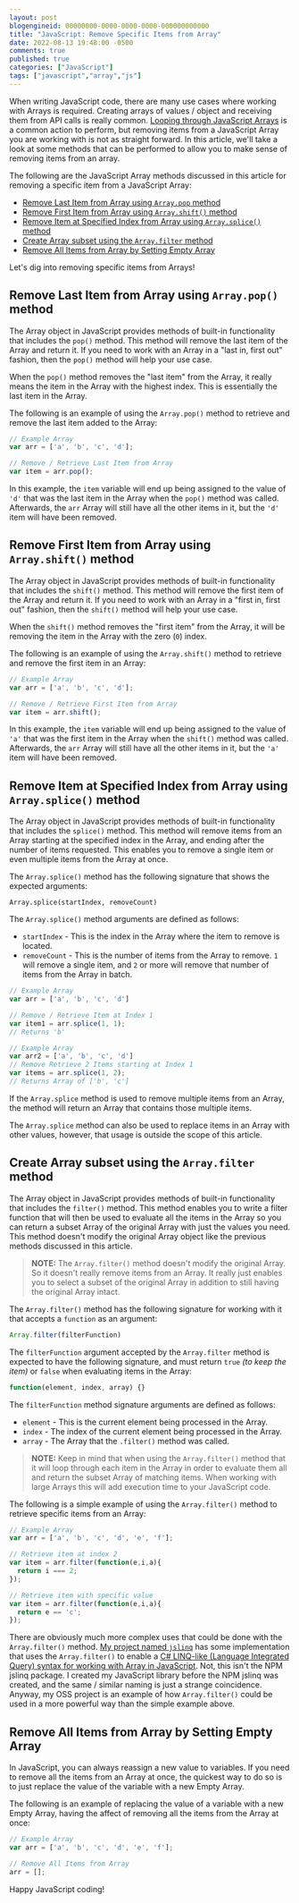 ```yaml
---
layout: post
blogengineid: 00000000-0000-0000-0000-000000000000
title: "JavaScript: Remove Specific Items from Array"
date: 2022-08-13 19:48:00 -0500
comments: true
published: true
categories: ["JavaScript"]
tags: ["javascript","array","js"]
---
```


When writing JavaScript code, there are many use cases where working with Arrays is required. Creating arrays of values / object and receiving them from API calls is really common. [Looping through JavaScript Arrays](/post/2020/07/01/loop-through-javascript-arrays-using-for-forEach-map-functions) is a common action to perform, but removing items from a JavaScript Array you are working with is not as straight forward. In this article, we'll take a look at some methods that can be performed to allow you to make sense of removing items from an array.

The following are the JavaScript Array methods discussed in this article for removing a specific item from a JavaScript Array:

- [Remove Last Item from Array using `Array.pop` method](#pop)
- [Remove First Item from Array using `Array.shift()` method](#shift)
- [Remove Item at Specified Index from Array using `Array.splice()` method](#splice)
- [Create Array subset using the `Array.filter` method](#filter)
- [Remove All Items from Array by Setting Empty Array](#reset)

Let's dig into removing specific items from Arrays!

<span id="pop"></span>
## Remove Last Item from Array using `Array.pop()` method

The Array object in JavaScript provides methods of built-in functionality that includes the `pop()` method. This method will remove the last item of the Array and return it. If you need to work with an Array in a "last in, first out" fashion, then the `pop()` method will help your use case.

When the `pop()` method removes the "last item" from the Array, it really means the item in the Array with the highest index. This is essentially the last item in the Array.

The following is an example of using the `Array.pop()` method to retrieve and remove the last item added to the Array:

```javascript
// Example Array
var arr = ['a', 'b', 'c', 'd'];

// Remove / Retrieve Last Item from Array
var item = arr.pop();
```

In this example, the `item` variable will end up being assigned to the value of `'d'` that was the last item in the Array when the `pop()` method was called. Afterwards, the `arr` Array will still have all the other items in it, but the `'d'` item will have been removed.

<span id="shift"></span>
## Remove First Item from Array using `Array.shift()` method

The Array object in JavaScript provides methods of built-in functionality that includes the `shift()` method. This method will remove the first item of the Array and return it. If you need to work with an Array in a "first in, first out" fashion, then the `shift()` method will help your use case.

When the `shift()` method removes the "first item" from the Array, it will be removing the item in the Array with the zero (`0`) index.

The following is an example of using the `Array.shift()` method to retrieve and remove the first item in an Array:

```javascript
// Example Array
var arr = ['a', 'b', 'c', 'd'];

// Remove / Retrieve First Item from Array
var item = arr.shift();
```

In this example, the `item` variable will end up being assigned to the value of `'a'` that was the first item in the Array when the `shift()` method was called. Afterwards, the `arr` Array will still have all the other items in it, but the `'a'` item will have been removed.

<span id="splice"></span>
## Remove Item at Specified Index from Array using `Array.splice()` method

The Array object in JavaScript provides methods of built-in functionality that includes the `splice()` method. This method will remove items from an Array starting at the specified index in the Array, and ending after the number of items requested. This enables you to remove a single item or even multiple items from the Array at once.

The `Array.splice()` method has the following signature that shows the expected arguments:

```
Array.splice(startIndex, removeCount)
```

The `Array.splice()` method arguments are defined as follows:

- `startIndex` - This is the index in the Array where the item to remove is located.
- `removeCount` - This is the number of items from the Array to remove. `1` will remove a single item, and `2` or more will remove that number of items from the Array in batch.

```javascript
// Example Array
var arr = ['a', 'b', 'c', 'd']

// Remove / Retrieve Item at Index 1
var item1 = arr.splice(1, 1);
// Returns 'b'

// Example Array
var arr2 = ['a', 'b', 'c', 'd']
// Remove Retrieve 2 Items starting at Index 1
var items = arr.splice(1, 2);
// Returns Array of ['b', 'c']
```

If the `Array.splice` method is used to remove multiple items from an Array, the method will return an Array that contains those multiple items.

The `Array.splice` method can also be used to replace items in an Array with other values, however, that usage is outside the scope of this article.

<span id="filter"></span>
## Create Array subset using the `Array.filter` method

The Array object in JavaScript provides methods of built-in functionality that includes the `filter()` method. This method enables you to write a filter function that will then be used to evaluate all the items in the Array so you can return a subset Array of the original Array with just the values you need. This method doesn't modify the original Array object like the previous methods discussed in this article.

> **NOTE:** The `Array.filter()` method doesn't modify the original Array. So it doesn't really remove items from an Array. It really just enables you to select a subset of the original Array in addition to still having the original Array intact.

The `Array.filter()` method has the following signature for working with it that accepts a `function` as an argument:

```javascript
Array.filter(filterFunction)
```

The `filterFunction` argument accepted by the `Array.filter` method is expected to have the following signature, and must return `true` _(to keep the item)_ or `false` when evaluating items in the Array:

```javascript
function(element, index, array) {}
```

The `filterFunction` method signature arguments are defined as follows:

- `element` - This is the current element being processed in the Array.
- `index` - The index of the current element being processed in the Array.
- `array` - The Array that the `.filter()` method was called.

> **NOTE:** Keep in mind that when using the `Array.filter()` method that it will loop through each item in the Array in order to evaluate them all and return the subset Array of matching items. When working with large Arrays this will add execution time to your JavaScript code.

The following is a simple example of using the `Array.filter()` method to retrieve specific items from an Array:

```javascript
// Example Array
var arr = ['a', 'b', 'c', 'd', 'e', 'f'];

// Retrieve item at index 2
var item = arr.filter(function(e,i,a){
  return i === 2;
});

// Retrieve item with specific value
var item = arr.filter(function(e,i,a){
  return e == 'c';
});
```

There are obviously much more complex uses that could be done with the `Array.filter()` method. [My project named `jslinq`](https://github.com/crpietschmann/jslinq) has some implementation that uses the `Array.filter()` to enable a [C# LINQ-like (Language Integrated Query) syntax for working with Array in JavaScript](https://github.com/crpietschmann/jslinq). Not, this isn't the NPM jslinq package. I created my JavaScript library before the NPM jslinq was created, and the same / similar naming is just a strange coincidence. Anyway, my OSS project is an example of how `Array.filter()` could be used in a more powerful way than the simple example above.

<span id='reset'></span>
## Remove All Items from Array by Setting Empty Array

In JavaScript, you can always reassign a new value to variables. If you need to remove all the items from an Array at once, the quickest way to do so is to just replace the value of the variable with a new Empty Array.

The following is an example of replacing the value of a variable with a new Empty Array, having the affect of removing all the items from the Array at once:

```javascript
// Example Array
var arr = ['a', 'b', 'c', 'd', 'e', 'f'];

// Remove All Items from Array
arr = [];
```

Happy JavaScript coding!